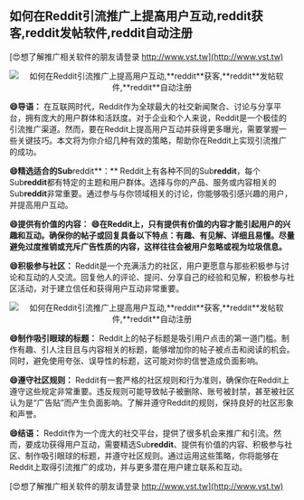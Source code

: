 ## **如何在Reddit引流推广上提高用户互动,**reddit**获客,**reddit**发帖软件,**reddit**自动注册**

[😍想了解推广相关软件的朋友请登录 http://www.vst.tw](http://www.vst.tw)

 <center><img src="https://vst.tw/MP4/tuiguang/png/2.png" alt="如何在Reddit引流推广上提高用户互动,**reddit**获客,**reddit**发帖软件,**reddit**自动注册"></center>

**😄导语：**
在互联网时代，Reddit作为全球最大的社交新闻聚合、讨论与分享平台，拥有庞大的用户群体和活跃度。对于企业和个人来说，Reddit是一个极佳的引流推广渠道。然而，要在Reddit上提高用户互动并获得更多曝光，需要掌握一些关键技巧。本文将为你介绍几种有效的策略，帮助你在Reddit上实现引流推广的成功。

**😄精选适合的Sub**reddit**：**
Reddit上有各种不同的Sub**reddit**，每个Sub**reddit**都有特定的主题和用户群体。选择与你的产品、服务或内容相关的Sub**reddit**非常重要。通过参与与你领域相关的讨论，你能够吸引感兴趣的用户，并提高用户互动。

**😄提供有价值的内容：**
**😄在Reddit上，只有提供有价值的内容才能引起用户的兴趣和互动。确保你的帖子或回复具备以下特点：有趣、有见解、详细且易懂。尽量避免过度推销或充斥广告性质的内容，这样往往会被用户忽略或视为垃圾信息。**

**😄积极参与社区：**
Reddit是一个充满活力的社区，用户更愿意与那些积极参与讨论和互动的人交流。回复他人的评论、提问、分享自己的经验和见解，积极参与社区活动，对于建立信任和获得用户互动非常重要。

 <center><img src="https://vst.tw/MP4/tuiguang/png/7.png" alt="如何在Reddit引流推广上提高用户互动,**reddit**获客,**reddit**发帖软件,**reddit**自动注册"></center>

**😄制作吸引眼球的标题：**
Reddit上的帖子标题是吸引用户点击的第一道门槛。制作有趣、引人注目且与内容相关的标题，能够增加你的帖子被点击和阅读的机会。同时，避免使用夸张、误导性的标题，这可能对你的信誉造成负面影响。

**😄遵守社区规则：**
Reddit有一套严格的社区规则和行为准则，确保你在Reddit上遵守这些规定非常重要。违反规则可能导致帖子被删除、账号被封禁，甚至被社区认为是“广告贴”而产生负面影响。了解并遵守Reddit的规则，保持良好的社区形象和声誉。

**😄结语：**
Reddit作为一个庞大的社交平台，提供了很多机会来推广和引流。然而，要成功获得用户互动，需要精选Sub**reddit**、提供有价值的内容、积极参与社区、制作吸引眼球的标题，并遵守社区规则。通过运用这些策略，你将能够在Reddit上取得引流推广的成功，并与更多潜在用户建立联系和互动。

[😍想了解推广相关软件的朋友请登录 http://www.vst.tw](http://www.vst.tw)



